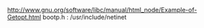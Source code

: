 http://www.gnu.org/software/libc/manual/html_node/Example-of-Getopt.html
bootp.h : /usr/include/netinet

